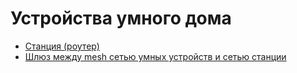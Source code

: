 # Устройства умного дома

- [Cтанция (роутер)](./station)
- [Шлюз между mesh сетью умных устройств и сетью станции](./mesh2mqtt)
